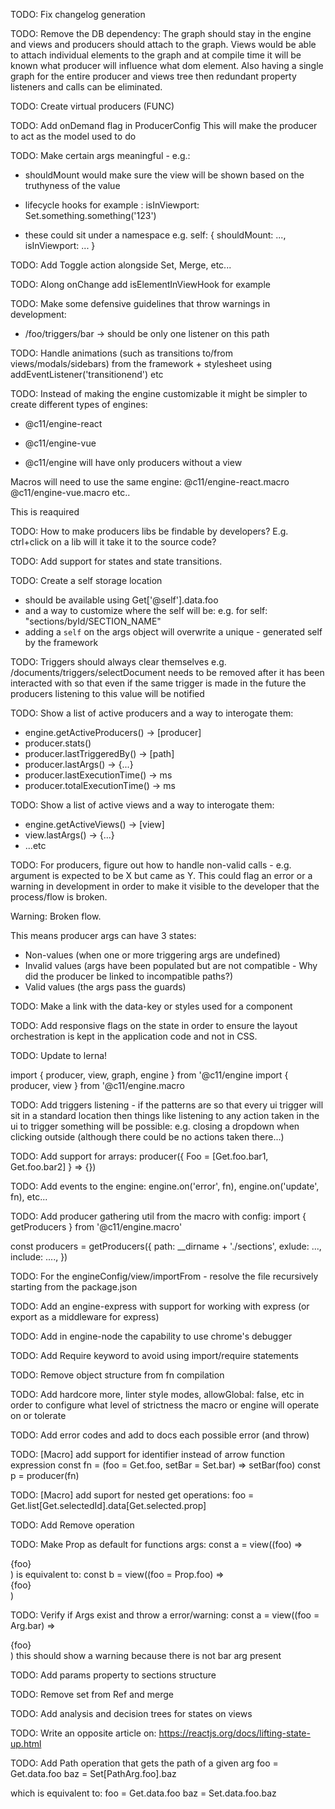 TODO: Fix changelog generation

TODO: Remove the DB dependency:
The graph should stay in the engine and views and producers should attach
to the graph.
Views would be able to attach individual elements to the graph and
at compile time it will be known what producer will influence what dom
element.
Also having a single graph for the entire producer and views tree then redundant property listeners and calls can be eliminated.

TODO: Create virtual producers (FUNC)

TODO: Add onDemand flag in ProducerConfig
This will make the producer to act as the model used to do

TODO: Make certain args meaningful - e.g.:

- shouldMount would make sure the view will be shown based on the truthyness of the value

- lifecycle hooks for example : isInViewport: Set.something.something('123')

- these could sit under a namespace e.g. self: { shouldMount: ..., isInViewport: ... }

TODO: Add Toggle action alongside Set, Merge, etc...

TODO: Along onChange add isElementInViewHook for example

TODO: Make some defensive guidelines that throw warnings in development:

- /foo/triggers/bar -> should be only one listener on this path

TODO: Handle animations (such as transitions to/from views/modals/sidebars) from the framework + stylesheet
using addEventListener('transitionend') etc

TODO: Instead of making the engine customizable it might be simpler to create different types of engines:
- @c11/engine-react

- @c11/engine-vue

- @c11/engine will have only producers without a view

Macros will need to use the same engine:
@c11/engine-react.macro
@c11/engine-vue.macro
etc..

This is reaquired





TODO: How to make producers libs be findable by developers? E.g. ctrl+click on a lib will it take it to the source code?

TODO: Add support for states and state transitions.

TODO: Create a self storage location

- should be available using Get['@self'].data.foo
- and a way to customize where the self will be: e.g. for self: "sections/byId/SECTION_NAME"
- adding a `self` on the args object will overwrite a unique - generated self by the framework

TODO: Triggers should always clear themselves e.g. /documents/triggers/selectDocument needs to be removed
after it has been interacted with so that even if the same trigger is made in the future the producers
listening to this value will be notified

TODO: Show a list of active producers and a way to interogate them:

- engine.getActiveProducers() -> [producer]
- producer.stats()
- producer.lastTriggeredBy() -> [path]
- producer.lastArgs() -> {...}
- producer.lastExecutionTime() -> ms
- producer.totalExecutionTime() -> ms

TODO: Show a list of active views and a way to interogate them:

- engine.getActiveViews() -> [view]
- view.lastArgs() -> {...}
- ...etc

TODO: For producers, figure out how to handle non-valid calls - e.g. argument is expected to be X but came as Y.
This could flag an error or a warning in development in order to make it visible to the developer
that the process/flow is broken.

Warning: Broken flow.

This means producer args can have 3 states:

- Non-values (when one or more triggering args are undefined)
- Invalid values (args have been populated but are not compatible - Why did the producer be linked to incompatible paths?)
- Valid values (the args pass the guards)

TODO: Make a link with the data-key or styles used for a component

TODO: Add responsive flags on the state in order to ensure the layout orchestration is kept
in the application code and not in CSS.

TODO: Update to lerna!

import { producer, view, graph, engine } from '@c11/engine
import { producer, view } from '@c11/engine.macro


TODO: Add triggers listening - if the patterns are so that every ui trigger will sit in a standard
location then things like listening to any action taken in the ui to trigger something will be possible:
e.g. closing a dropdown when clicking outside (although there could be no actions taken there...)


TODO: Add support for arrays:
producer({
Foo = [Get.foo.bar1, Get.foo.bar2]
} => {})

TODO: Add events to the engine: engine.on('error', fn), engine.on('update', fn), etc...

TODO: Add producer gathering util from the macro with config:
import { getProducers } from '@c11/engine.macro'

const producers = getProducers({
  path: __dirname + './sections',
  exlude: ...,
  include: ....,
})

TODO: For the engineConfig/view/importFrom - resolve the file recursively 
starting from the package.json

TODO: Add an engine-express with support for working with express (or export as a middleware for express)

TODO: Add in engine-node the capability to use chrome's debugger


TODO: Add Require keyword to avoid using import/require statements

TODO: Remove object structure from fn compilation

TODO: Add hardcore more, linter style modes, allowGlobal: false, etc in order to configure what level
of strictness the macro or engine will operate on or tolerate

TODO: Add error codes and add to docs each possible error (and throw)

TODO: [Macro] add support for identifier instead of arrow function expression
const fn = (foo = Get.foo, setBar = Set.bar) => setBar(foo)
const p = producer(fn)

TODO: [Macro] add suport for nested get operations:
foo = Get.list[Get.selectedId].data[Get.selected.prop]

TODO: Add Remove operation

TODO: Make Prop as default for functions args:
const a = view((foo) => <div>{foo}</div>)
is equivalent to:
const b = view((foo = Prop.foo) => <div>{foo}</div>)

TODO: Verify if Args exist and throw a error/warning:
const a = view((foo = Arg.bar) => <div>{foo}</div>)
this should show a warning because there is not bar arg present

TODO: Add params property to sections structure

TODO: Remove set from Ref and merge

TODO: Add analysis and decision trees for states on views

TODO: Write an opposite article on: https://reactjs.org/docs/lifting-state-up.html

TODO: Add Path operation that gets the path of a given arg
foo = Get.data.foo
baz = Set[PathArg.foo].baz

which is equivalent to:
foo = Get.data.foo
baz = Set.data.foo.baz

